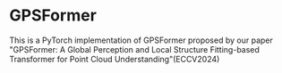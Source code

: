 # GPSFormer
This is a PyTorch implementation of GPSFormer proposed by our paper "GPSFormer: A Global Perception and Local Structure Fitting-based Transformer for Point Cloud Understanding"(ECCV2024)
